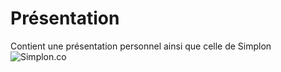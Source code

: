 # Présentation
Contient une présentation personnel ainsi que celle de Simplon
![Simplon.co](https://www.zupimages.net/up/20/27/gpdc.jpg)

